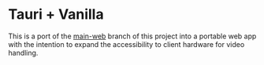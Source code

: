 # Tauri + Vanilla

This is a port of the [main-web](https://github.com/99oblivius/video-scrubber/tree/main-web) branch of this project into a portable web app with the intention to expand the accessibility to client hardware for video handling.
